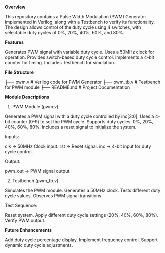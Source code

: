 **Overview**

This repository contains a Pulse Width Modulation (PWM) Generator implemented in Verilog, along with a Testbench to verify its functionality. The design allows control of the duty cycle using 4 switches, with selectable duty cycles of 0%, 20%, 40%, 60%, and 80%.

**Features**

Generates PWM signal with variable duty cycle.
Uses a 50MHz clock for operation.
Provides switch-based duty cycle control.
Implements a 4-bit counter for timing.
Includes Testbench for simulation.

**File Structure**

├── pwm.v         # Verilog code for PWM Generator
├── pwm_tb.v      # Testbench for PWM module
├── README.md     # Project Documentation

**Module Descriptions**

1. PWM Module (pwm.v)

Generates a PWM signal with a duty cycle controlled by inc[3:0].
Uses a 4-bit counter (0-9) to set the PWM cycle.
Supports duty cycles: 0%, 20%, 40%, 60%, 80%.
Includes a reset signal to initialize the system.

Inputs:

clk  → 50MHz Clock input.
rst  → Reset signal.
inc  → 4-bit input for duty cycle control.

Output:

pwm_out  → PWM signal output.


2. Testbench (pwm_tb.v)

Simulates the PWM module.
Generates a 50MHz clock.
Tests different duty cycle values.
Observes PWM signal transitions.

Test Sequence:

Reset system.
Apply different duty cycle settings (20%, 40%, 60%, 80%).
Verify PWM output.

**Future Enhancements**

Add duty cycle percentage display.
Implement frequency control.
Support dynamic duty cycle adjustments.
